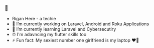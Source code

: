 ### 👋
- Rigan Here - a techie
- 🔭 I’m currently working on Laravel, Android and Roku Applications
- 🌱 I’m currently learning Laravel and Cybersecutiry
- ⏰ I'm adavncing my flutter skills too
- ⚡ Fun fact: My sexiest number one girlfriend is my laptop ❤️‍🔥
